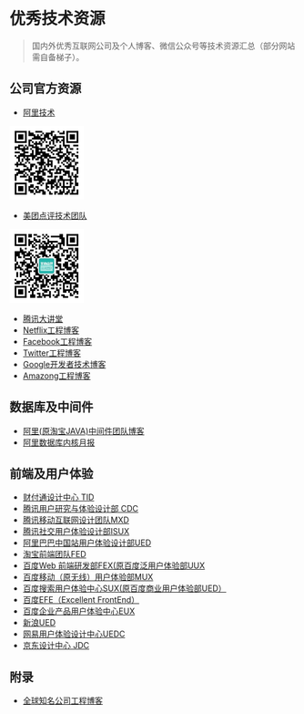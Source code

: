 # 优秀技术资源

> 国内外优秀互联网公司及个人博客、微信公众号等技术资源汇总（部分网站需自备梯子）。

## 公司官方资源

- [阿里技术](https://yq.aliyun.com/teams/111)
<img src="./images/alitech.bmp" width="130" height="130" alt="阿里技术"/>

- [美团点评技术团队](https://tech.meituan.com/)
<img src="./images/meituantech.jpg" width="130" height="130" alt="美团点评技术团队"/>

- [腾讯大讲堂](http://djt.qq.com/)
- [Netflix工程博客](https://medium.com/netflix-techblog)
- [Facebook工程博客](https://code.facebook.com)
- [Twitter工程博客](https://blog.twitter.com/engineering)
- [Google开发者技术博客](https://developers.googleblog.com/)
- [Amazong工程博客](https://aws.amazon.com/blogs/)

## 数据库及中间件

- [阿里(原淘宝JAVA)中间件团队博客](http://jm.taobao.org/)
- [阿里数据库内核月报](http://mysql.taobao.org/monthly/)

## 前端及用户体验

- [财付通设计中心 TID ](http://tid.tenpay.com/)
- [腾讯用户研究与体验设计部 CDC](http://cdc.tencent.com/)
- [腾讯移动互联网设计团队MXD](http://mxd.tencent.com/)
- [腾讯社交用户体验设计部ISUX](http://isux.tencent.com/)
- [阿里巴巴中国站用户体验设计部UED](http://www.aliued.cn/)
- [淘宝前端团队FED](http://taobaofed.org/about/)
- [百度Web 前端研发部FEX(原百度泛用户体验部UUX](http://fex.baidu.com/)
- [百度移动（原无线）用户体验部MUX](http://mux.baidu.com/)
- [百度搜索用户体验中心SUX(原百度商业用户体验部UED）](http://ued.baidu.com/#/home)
- [百度EFE（Excellent FrontEnd）](http://efe.baidu.com/)
- [百度企业产品用户体验中心EUX](http://eux.baidu.com/)
- [新浪UED](http://ued.sina.com/)
- [网易用户体验设计中心UEDC](http://uedc.163.com/)
- [京东设计中心 JDC](http://jdc.jd.com/)

## 附录
- [全球知名公司工程博客](https://github.com/kilimchoi/engineering-blogs)
